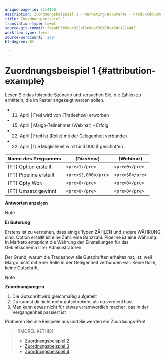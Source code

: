 ```yaml
---
unique-page-id: 7514126
description: Zuordnungsbeispiel 1 - Marketing-Dokumente - Produktdokumentation
title: Zuordnungsbeispiel 1
translation-type: tm+mt
source-git-commit: fa4ab03b98ac922e10c6daf3647dc460c12244d3
workflow-type: tm+mt
source-wordcount: '170'
ht-degree: 0%

---
```



# Zuordnungsbeispiel 1 {#attribution-example}

Lesen Sie das folgende Szenario und versuchen Sie, die Zahlen zu ermitteln, die im Raster angezeigt werden sollen.

* 11. April | Fred wird von (Tradeshow) erworben
* 15. April | Margo-Teilnehmer (Webinar) - Erfolg
* 22. April | Fred ist (Rolle) mit der Gelegenheit verbunden
* 22. April | Die Möglichkeit wird für 3.000 $ geschaffen

| Name des Programms | (Diashow) | (Webinar) |
|---|---|---|
| (FT) Option erstellt | `<pre>1</pre>` | `<pre>0</pre>` |
| (FT) Pipeline erstellt | `<pre>$3,000</pre>` | `<pre>$0</pre>` |
| (FT) Opty Won | `<pre>0</pre>` | `<pre>0</pre>` |
| (FT) Umsatz gewinnt | `<pre>0</pre>` | `<pre>0</pre>` |

**Antworten anzeigen**

>[!NOTE]
>
>**Erläuterung**
>
>Erstens ist zu verstehen, dass einige Typen ZÄHLEN und andere WÄHRUNG sind. Option erstellt ist eine Zahl, eine Ganzzahl. Pipeline ist eine Währung. In Marketo entspricht die Währung den Einstellungen für das Gebietsschema Ihrer Administratoren.
>
>Der Grund, warum die Tradeshow alle Gutschriften erhalten hat, ist, weil Margo nicht mit einer Rolle in der Gelegenheit verbunden war. Keine Rolle, keine Gutschrift.

>[!NOTE]
>
>**Zuordnungsregeln**
>
>1. Die Gutschrift wird gleichmäßig aufgeteilt
>1. Du kannst dir nicht mehr gutschreiben, als du verdient hast
>1. Man kann etwas nicht für etwas verantwortlich machen, das in der Vergangenheit passiert ist


Probieren Sie alle Beispiele aus und Sie werden ein Zuordnungs-Pro!

>[!MORELIKETHIS]
>
>* [Zuordnungsbeispiel 2](/help/marketo/product-docs/reporting/revenue-cycle-analytics/revenue-tools/attribution/attribution-example-2.md)
>* [Zuordnungsbeispiel 3](/help/marketo/product-docs/reporting/revenue-cycle-analytics/revenue-tools/attribution/attribution-example-3.md)
>* [Zuordnungsbeispiel 4](/help/marketo/product-docs/reporting/revenue-cycle-analytics/revenue-tools/attribution/attribution-example-4.md)

